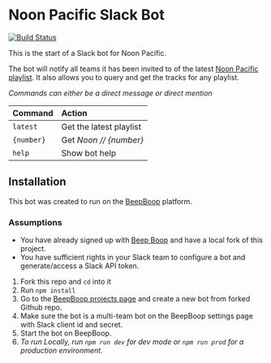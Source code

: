 # Noon Pacific Slack Bot

[![Build Status](https://drone.io/github.com/coffee-cup/noon-pacific-bot/status.png)](https://drone.io/github.com/coffee-cup/noon-pacific-bot/latest)

This is the start of a Slack bot for Noon Pacific.

The bot will notify all teams it has been invited to of the latest [Noon Pacific playlist](http://noonpacific.com/#/).
It also allows you to query and get the tracks for any playlist.

_Commands can either be a direct message or direct mention_

| Command | Action |
|:---|:---|
|`latest`| Get the latest playlist |
|`{number}`| Get _Noon // {number}_|
|`help`| Show bot help |

## Installation

This bot was created to run on the [BeepBoop](https://beepboophq.com) platform.

### Assumptions
* You have already signed up with [Beep Boop](https://beepboophq.com) and have a local fork of this project.
* You have sufficient rights in your Slack team to configure a bot and generate/access a Slack API token.

1. Fork this repo and `cd` into it
2. Run `npm install`
4. Go to the [BeepBoop projects page](https://beepboophq.com/0_o/my-projects) and create a new bot from forked Github repo.
5. Make sure the bot is a multi-team bot on the BeepBoop settings page with Slack client id and secret.
6. Start the bot on BeepBoop.
7. _To run Locally, run `npm run dev` for dev mode or `npm run prod` for a production environment._
